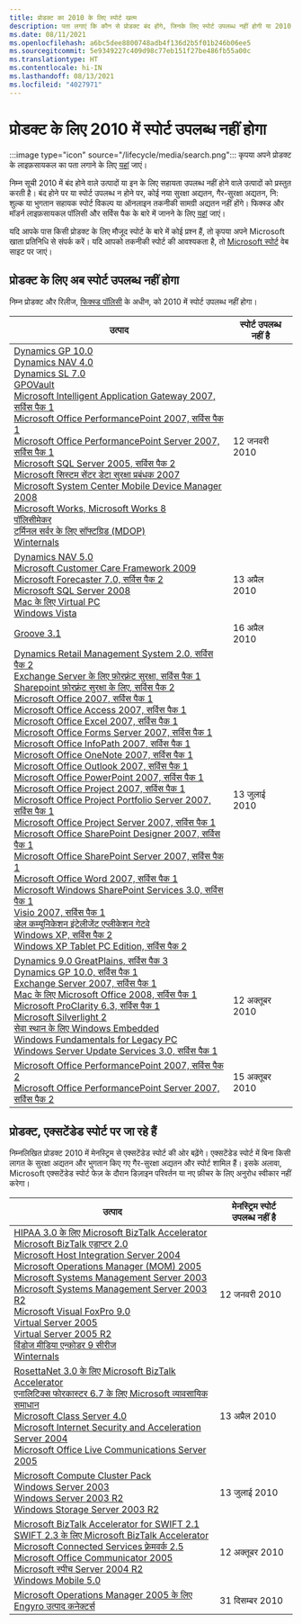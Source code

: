 ```yaml
---
title: प्रोडक्ट का 2010 के लिए स्पोर्ट खत्म
description: पता लगाएं कि कौन से प्रोडक्ट बंद होंगे, जिनके लिए स्पोर्ट उपलब्ध नहीं होगी या 2010 में मेनस्ट्रिम स्पोर्ट से एक्सटेंडेड स्पोर्ट में आगे बढ़ेंगे।
ms.date: 08/11/2021
ms.openlocfilehash: a6bc5dee8800748adb4f136d2b5f01b246b06ee5
ms.sourcegitcommit: 5e9349227c409d98c77eb151f27be486fb55a00c
ms.translationtype: HT
ms.contentlocale: hi-IN
ms.lasthandoff: 08/13/2021
ms.locfileid: "4027971"
---
```

# <a name="products-ending-support-in-2010"></a>प्रोडक्ट के लिए 2010 में स्पोर्ट उपलब्ध नहीं होगा

:::image type="icon" source="/lifecycle/media/search.png":::
कृपया अपने प्रोडक्ट के लाइफ़सायकल का पता लगाने के लिए [यहां](/lifecycle/products/) जाएं।

निम्न सूची 2010 में बंद होने वाले उत्पादों या इन के लिए सहायता उपलब्ध नहीं होने वाले उत्पादों को प्रस्तुत करती है। बंद होने पर या स्पोर्ट उपलब्ध न होने पर, कोई नया सुरक्षा अद्यतन, गैर-सुरक्षा अद्यतन, नि: शुल्क या भुगतान सहायक स्पोर्ट विकल्प या ऑनलाइन तकनीकी सामग्री अद्यतन नहीं होंगे। फिक्स्ड और मॉडर्न लाइफ़सायकल पॉलिसी और सर्विस पैक के बारे में जानने के लिए [यहां](/lifecycle/overview/product-end-of-support-overview) जाएं।

यदि आपके पास किसी प्रोडक्ट के लिए मौजूद स्पोर्ट के बारे में कोई प्रश्न हैं, तो कृपया अपने Microsoft खाता प्रतिनिधि से संपर्क करें। यदि आपको तकनीकी स्पोर्ट की आवश्यकता है, तो [Microsoft स्पोर्ट](https://support.microsoft.com/contactus/?ws=support) वेब साइट पर जाएं।





## <a name="products-reaching-end-of-support"></a>प्रोडक्ट के लिए अब स्पोर्ट उपलब्ध नहीं होगा

निम्न प्रोडक्ट और रिलीज, [फिक्स्ड पॉलिसी](/lifecycle/policies/fixed) के अधीन, को 2010 में स्पोर्ट उपलब्ध नहीं होगा।

| उत्पाद | स्पोर्ट उपलब्ध नहीं है |
| --- | --- |
| [Dynamics GP 10.0](/lifecycle/products/dynamics-gp-100?branch=live)<br>[Dynamics NAV 4.0](/lifecycle/products/dynamics-nav-40?branch=live)<br>[Dynamics SL 7.0](/lifecycle/products/dynamics-sl-70?branch=live)<br>[GPOVault](/lifecycle/products/gpovault?branch=live)<br>[Microsoft Intelligent Application Gateway 2007, सर्विस पैक 1](/lifecycle/products/intelligent-application-gateway-2007?branch=live)<br>[Microsoft Office PerformancePoint 2007, सर्विस पैक 1](/lifecycle/products/microsoft-office-performancepoint-2007?branch=live)<br>[Microsoft Office PerformancePoint Server 2007, सर्विस पैक 1](/lifecycle/products/microsoft-office-performancepoint-server-2007?branch=live)<br>[Microsoft SQL Server 2005, सर्विस पैक 2](/lifecycle/products/microsoft-sql-server-2005?branch=live)<br>[Microsoft सिस्टम सेंटर डेटा सुरक्षा प्रबंधक 2007](/lifecycle/products/microsoft-system-center-data-protection-manager-2007?branch=live)<br>[Microsoft System Center Mobile Device Manager 2008](/lifecycle/products/microsoft-system-center-mobile-device-manager-2008?branch=live)<br>[Microsoft Works, Microsoft Works 8](/lifecycle/products/microsoft-works?branch=live)<br>[पॉलिसीमेकर](/lifecycle/products/policymaker?branch=live)<br>[टर्मिनल सर्वर के लिए सॉफ्टग्रिड (MDOP)](/lifecycle/products/softgrid-for-terminal-server-mdop?branch=live)<br>[Winternals](/lifecycle/products/winternals?branch=live)<br> | 12 जनवरी 2010 |
| [Dynamics NAV 5.0](/lifecycle/products/dynamics-nav-50?branch=live)<br>[Microsoft Customer Care Framework 2009](/lifecycle/products/microsoft-customer-care-framework-2009?branch=live)<br>[Microsoft Forecaster 7.0, सर्विस पैक 2](/lifecycle/products/microsoft-forecaster-70?branch=live)<br>[Microsoft SQL Server 2008](/lifecycle/products/microsoft-sql-server-2008?branch=live)<br>[Mac के लिए Virtual PC](/lifecycle/products/virtual-pc-for-mac?branch=live)<br>[Windows Vista](/lifecycle/products/windows-vista?branch=live)<br> | 13 अप्रैल 2010 |
| [Groove 3.1](/lifecycle/products/groove-31?branch=live)<br> | 16 अप्रैल 2010 |
| [Dynamics Retail Management System 2.0, सर्विस पैक 2](/lifecycle/products/dynamics-retail-management-system-20?branch=live)<br>[Exchange Server के लिए फ़ोरफ़्रंट सुरक्षा, सर्विस पैक 1](/lifecycle/products/forefront-security-for-exchange-server?branch=live)<br>[Sharepoint फ़ोरफ़्रंट सुरक्षा के लिए, सर्विस पैक 2](/lifecycle/products/forefront-security-for-sharepoint?branch=live)<br>[Microsoft Office 2007, सर्विस पैक 1](/lifecycle/products/microsoft-office-2007?branch=live)<br>[Microsoft Office Access 2007, सर्विस पैक 1](/lifecycle/products/microsoft-office-access-2007?branch=live)<br>[Microsoft Office Excel 2007, सर्विस पैक 1](/lifecycle/products/microsoft-office-excel-2007?branch=live)<br>[Microsoft Office Forms Server 2007, सर्विस पैक 1](/lifecycle/products/microsoft-office-forms-server-2007?branch=live)<br>[Microsoft Office InfoPath 2007, सर्विस पैक 1](/lifecycle/products/microsoft-office-infopath-2007?branch=live)<br>[Microsoft Office OneNote 2007, सर्विस पैक 1](/lifecycle/products/microsoft-office-onenote-2007?branch=live)<br>[Microsoft Office Outlook 2007, सर्विस पैक 1](/lifecycle/products/microsoft-office-outlook-2007?branch=live)<br>[Microsoft Office PowerPoint 2007, सर्विस पैक 1](/lifecycle/products/microsoft-office-powerpoint-2007?branch=live)<br>[Microsoft Office Project 2007, सर्विस पैक 1](/lifecycle/products/microsoft-office-project-2007?branch=live)<br>[Microsoft Office Project Portfolio Server 2007, सर्विस पैक 1](/lifecycle/products/microsoft-office-project-portfolio-server-2007?branch=live)<br>[Microsoft Office Project Server 2007, सर्विस पैक 1](/lifecycle/products/microsoft-office-project-server-2007?branch=live)<br>[Microsoft Office SharePoint Designer 2007, सर्विस पैक 1](/lifecycle/products/microsoft-office-sharepoint-designer-2007?branch=live)<br>[Microsoft Office SharePoint Server 2007, सर्विस पैक 1](/lifecycle/products/microsoft-office-sharepoint-server-2007?branch=live)<br>[Microsoft Office Word 2007, सर्विस पैक 1](/lifecycle/products/microsoft-office-word-2007?branch=live)<br>[Microsoft Windows SharePoint Services 3.0, सर्विस पैक 1](/lifecycle/products/microsoft-windows-sharepoint-services-30?branch=live)<br>[Visio 2007, सर्विस पैक 1](/lifecycle/products/visio-2007?branch=live)<br>[व्हेल कम्युनिकेशन इंटेलीजेंट एप्लीकेशन गेटवे](/lifecycle/products/whale-communications-intelligent-application-gateway?branch=live)<br>[Windows XP, सर्विस पैक 2](/lifecycle/products/windows-xp?branch=live)<br>[Windows XP Tablet PC Edition, सर्विस पैक 2](/lifecycle/products/windows-xp-tablet-pc-edition?branch=live)<br> | 13 जुलाई 2010 |
| [Dynamics 9.0 GreatPlains, सर्विस पैक 3](/lifecycle/products/dynamics-90-greatplains?branch=live)<br>[Dynamics GP 10.0, सर्विस पैक 1](/lifecycle/products/dynamics-gp-100?branch=live)<br>[Exchange Server 2007, सर्विस पैक 1](/lifecycle/products/exchange-server-2007?branch=live)<br>[Mac के लिए Microsoft Office 2008, सर्विस पैक 1](/lifecycle/products/microsoft-office-2008-for-mac?branch=live)<br>[Microsoft ProClarity 6.3, सर्विस पैक 1](/lifecycle/products/microsoft-proclarity-63?branch=live)<br>[Microsoft Silverlight 2](/lifecycle/products/microsoft-silverlight-2?branch=live)<br>[सेवा स्थान के लिए Windows Embedded](/lifecycle/products/windows-embedded-for-point-of-service?branch=live)<br>[Windows Fundamentals for Legacy PC](/lifecycle/products/windows-fundamentals-for-legacy-pcs?branch=live)<br>[Windows Server Update Services 3.0, सर्विस पैक 1](/lifecycle/products/windows-server-update-services-30?branch=live)<br> | 12 अक्तूबर 2010 |
| [Microsoft Office PerformancePoint 2007, सर्विस पैक 2](/lifecycle/products/microsoft-office-performancepoint-2007?branch=live)<br>[Microsoft Office PerformancePoint Server 2007, सर्विस पैक 2](/lifecycle/products/microsoft-office-performancepoint-server-2007?branch=live)<br> | 15 अक्तूबर 2010 |


## <a name="products-moving-to-extended-support"></a>प्रोडक्ट, एक्सटेंडेड स्पोर्ट पर जा रहे हैं

निम्नलिखित प्रोडक्ट 2010 में मेनस्ट्रिम से एक्सटेंडेड स्पोर्ट की ओर बढ़ेंगे। एक्सटेंडेड स्पोर्ट में बिना किसी लागत के सुरक्षा अद्यतन और भुगतान किए गए गैर-सुरक्षा अद्यतन और स्पोर्ट शामिल हैं। इसके अलावा, Microsoft एक्सटेंडेड स्पोर्ट फेज़ के दौरान डिज़ाइन परिवर्तन या नए फ़ीचर के लिए अनुरोध स्वीकार नहीं करेगा।

| उत्पाद | मेनस्ट्रिम स्पोर्ट उपलब्ध नहीं है |
| --- | --- |
| [HIPAA 3.0 के लिए Microsoft BizTalk Accelerator](/lifecycle/products/microsoft-biztalk-accelerator-for-hipaa-30?branch=live)<br>[Microsoft BizTalk एडाप्टर 2.0](/lifecycle/products/microsoft-biztalk-adapter-20?branch=live)<br>[Microsoft Host Integration Server 2004](/lifecycle/products/microsoft-host-integration-server-2004?branch=live)<br>[Microsoft Operations Manager (MOM) 2005](/lifecycle/products/microsoft-operations-manager-2005?branch=live)<br>[Microsoft Systems Management Server 2003](/lifecycle/products/microsoft-systems-management-server-2003?branch=live)<br>[Microsoft Systems Management Server 2003 R2](/lifecycle/products/microsoft-systems-management-server-2003-r2?branch=live)<br>[Microsoft Visual FoxPro 9.0](/lifecycle/products/microsoft-visual-foxpro-90?branch=live)<br>[Virtual Server 2005](/lifecycle/products/virtual-server-2005?branch=live)<br>[Virtual Server 2005 R2](/lifecycle/products/virtual-server-2005-r2?branch=live)<br>[विंडोज मीडिया एन्कोडर 9 सीरीज](/lifecycle/products/windows-media-encoder-9-series?branch=live)<br>[Winternals](/lifecycle/products/winternals?branch=live)<br> | 12 जनवरी 2010 |
| [RosettaNet 3.0 के लिए Microsoft BizTalk Accelerator](/lifecycle/products/microsoft-biztalk-accelerator-for-rosettanet-30?branch=live)<br>[एनालिटिक्स फोरकास्टर 6.7 के लिए Microsoft व्यावसायिक समाधान](/lifecycle/products/microsoft-business-solutions-for-analytics-forecaster-67?branch=live)<br>[Microsoft Class Server 4.0](/lifecycle/products/microsoft-class-server-40?branch=live)<br>[Microsoft Internet Security and Acceleration Server 2004](/lifecycle/products/microsoft-internet-security-and-acceleration-server-2004?branch=live)<br>[Microsoft Office Live Communications Server 2005](/lifecycle/products/microsoft-office-live-communications-server-2005?branch=live)<br> | 13 अप्रैल 2010 |
| [Microsoft Compute Cluster Pack](/lifecycle/products/microsoft-compute-cluster-pack?branch=live)<br>[Windows Server 2003](/lifecycle/products/windows-server-2003-?branch=live)<br>[Windows Server 2003 R2](/lifecycle/products/windows-server-2003-r2?branch=live)<br>[Windows Storage Server 2003 R2](/lifecycle/products/windows-storage-server-2003-r2?branch=live)<br> | 13 जुलाई 2010 |
| [Microsoft BizTalk Accelerator for SWIFT 2.1](/lifecycle/products/microsoft-biztalk-accelerator-for-swift-21?branch=live)<br>[SWIFT 2.3 के लिए Microsoft BizTalk Accelerator](/lifecycle/products/microsoft-biztalk-accelerator-for-swift-23?branch=live)<br>[Microsoft Connected Services फ़्रेमवर्क 2.5](/lifecycle/products/microsoft-connected-services-framework-25?branch=live)<br>[Microsoft Office Communicator 2005](/lifecycle/products/microsoft-office-communicator-2005?branch=live)<br>[Microsoft स्पीच Server 2004 R2](/lifecycle/products/microsoft-speech-server-2004-r2?branch=live)<br>[Windows Mobile 5.0](/lifecycle/products/windows-mobile-50?branch=live)<br> | 12 अक्तूबर 2010 |
| [Microsoft Operations Manager 2005 के लिए Engyro उत्पाद कनेक्टर्स](/lifecycle/products/engyro-product-connectors-for-microsoft-operations-manager-2005?branch=live)<br> | 31 दिसम्बर 2010 |
